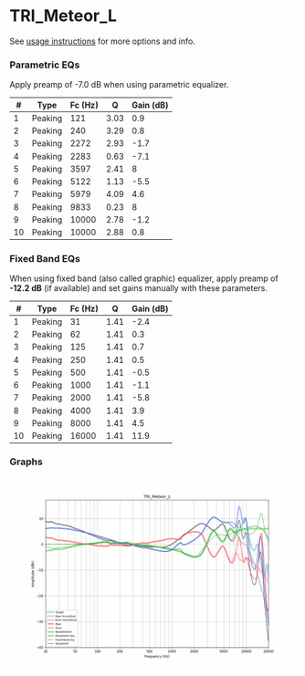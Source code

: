 # TRI_Meteor_L
See [usage instructions](https://github.com/jaakkopasanen/AutoEq#usage) for more options and info.

### Parametric EQs
Apply preamp of -7.0 dB when using parametric equalizer.

|   # | Type    |   Fc (Hz) |    Q |   Gain (dB) |
|-----|---------|-----------|------|-------------|
|   1 | Peaking |       121 | 3.03 |         0.9 |
|   2 | Peaking |       240 | 3.29 |         0.8 |
|   3 | Peaking |      2272 | 2.93 |        -1.7 |
|   4 | Peaking |      2283 | 0.63 |        -7.1 |
|   5 | Peaking |      3597 | 2.41 |         8   |
|   6 | Peaking |      5122 | 1.13 |        -5.5 |
|   7 | Peaking |      5979 | 4.09 |         4.6 |
|   8 | Peaking |      9833 | 0.23 |         8   |
|   9 | Peaking |     10000 | 2.78 |        -1.2 |
|  10 | Peaking |     10000 | 2.88 |         0.8 |

### Fixed Band EQs
When using fixed band (also called graphic) equalizer, apply preamp of **-12.2 dB** (if available) and set gains manually with these parameters.

|   # | Type    |   Fc (Hz) |    Q |   Gain (dB) |
|-----|---------|-----------|------|-------------|
|   1 | Peaking |        31 | 1.41 |        -2.4 |
|   2 | Peaking |        62 | 1.41 |         0.3 |
|   3 | Peaking |       125 | 1.41 |         0.7 |
|   4 | Peaking |       250 | 1.41 |         0.5 |
|   5 | Peaking |       500 | 1.41 |        -0.5 |
|   6 | Peaking |      1000 | 1.41 |        -1.1 |
|   7 | Peaking |      2000 | 1.41 |        -5.8 |
|   8 | Peaking |      4000 | 1.41 |         3.9 |
|   9 | Peaking |      8000 | 1.41 |         4.5 |
|  10 | Peaking |     16000 | 1.41 |        11.9 |

### Graphs
![](./TRI_Meteor_L.png)
